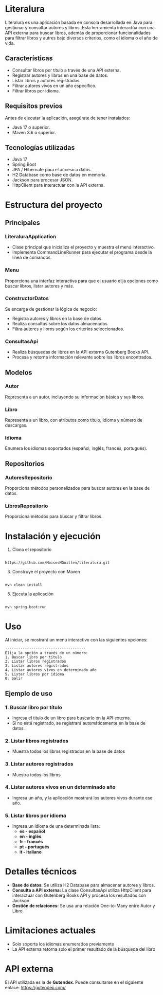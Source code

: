 # Literalura
Literalura es una aplicación basada en consola desarrollada en Java para gestionar y consultar autores y libros.
Esta herramienta interactúa con una API externa para buscar libros, además de proporcionar funcionalidades para filtrar libros y autres bajo diversos criterios, como el idioma o el año de vida.

## Características
- Consultar libros por título a través de una API externa.
- Registrar autores y libros en una base de datos.
- Listar libros y autores registrados.
- Filtrar autores vivos en un año específico.
- Filtrar libros por idioma.

## Requisitos previos
Antes de ejecutar la aplicación, asegúrate de tener instalados:
- Java 17 o superior.
- Maven 3.6 o superior.

## Tecnologías utilizadas
- Java 17
- Spring Boot
- JPA / Hibernate para el acceso a datos.
- H2 Database como base de datos en memoria.
- Jackson para procesar JSON.
- HttpClient para interactuar con la API externa.

# Estructura del proyecto
## Principales
### LiteraluraApplication
- Clase principal que inicializa el proyecto y muestra el menú interactivo.
- Implementa CommandLineRunner para ejecutar el programa desde la línea de comandos.
### Menu
Proporciona una interfaz interactiva para que el usuario elija opciones como buscar libros, listar autores y más.

### ConstructorDatos
Se encarga de gestionar la lógica de negocio:
- Registra autores y libros en la base de datos.
- Realiza consultas sobre los datos almacenados.
- Filtra autores y libros según los criterios seleccionados.

### ConsultasApi
- Realiza búsquedas de libros en la API externa Gutenberg Books API.
- Procesa y retorna información relevante sobre los libros encontrados.

## Modelos

### Autor
Representa a un autor, incluyendo su información básica y sus libros.
### Libro
Representa a un libro, con atributos como título, idioma y número de descargas.
### Idioma 
Enumera los idiomas soportados (español, inglés, francés, portugués).

## Repositorios
### AutoresRepositorio
Proporciona métodos personalizados para buscar autores en la base de datos.
### LibrosRepositorio
Proporciona métodos para buscar y filtrar libros.

# Instalación y ejecución
1. Clona el repositorio
```

https://github.com/MoisesMGuillen/literalura.git

```
3. Construye el proyecto con Maven
```

mvn clean install

```
5. Ejecuta la aplicación
```

mvn spring-boot:run

```

# Uso
Al iniciar, se mostrará un menú interactivo con las siguientes opciones:

```
-------------------------------------
Elija la opción a través de un número:
1. Buscar libro por título
2. Listar libros registrados
3. Listar autores registrados
4. Listar autores vivos en determinado año
5. Listar libros por idioma
0. Salir
```

## Ejemplo de uso
### 1. Buscar libro por título
- Ingresa el titulo de un libro para buscarlo en la API externa.
- Si no está registrado, se registrará automáticamente en la base de datos.
### 2. Listar libros registrados
- Muestra todos los libros registrados en la base de datos
### 3. Listar autores registrados
- Muestra todos los libros
### 4. Listar autores vivos en un determinado año
- Ingresa un año, y la aplicación mostrará los autores vivos durante ese año.
### 5. Listar libros por idioma
- Ingresa un idioma de una determinada lista:
  - **es - español**
  - **en - inglés**
  - **fr - francés**
  - **pt - portugués**
  - **it - italiano**

# Detalles técnicos
- **Base de datos**: Se utiliza H2 Database para almacenar autores y libros.
- **Consulta a API externa:** La clase ConsultasApi utiliza HttpClient para interactuar con Gutenberg Books API y procesa los resultados con Jackson.
- **Gestión de relaciones:** Se usa una relación One-to-Many entre Autor y Libro.

# Limitaciones actuales
- Solo soporta los idiomas enumerados previamente
- La API externa retorna solo el primer resultado de la búsqueda del libro

# API externa
El API utilizada es la de **Gutendex**. Puede consultarse en el siguiente enlace:
https://gutendex.com/
